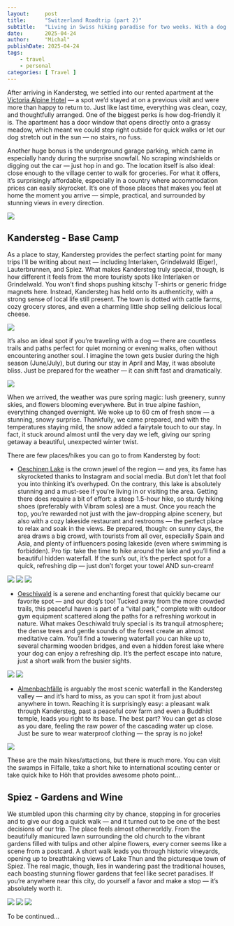 ```yaml
---
layout:     post
title:      "Switzerland Roadtrip (part 2)"
subtitle:   "Living in Swiss hiking paradise for two weeks. With a dog."
date:       2025-04-24
author:     "Michal"
publishDate: 2025-04-24
tags:
    - travel
    - personal
categories: [ Travel ]
---
```


After arriving in Kandersteg, we settled into our rented apartment at the [Victoria Alpine Hotel](https://www.hotel-victoria.ch/) — a spot we’d stayed at on a previous visit and were more than happy to return to. Just like last time, everything was clean, cozy, and thoughtfully arranged. One of the biggest perks is how dog-friendly it is. The apartment has a door window that opens directly onto a grassy meadow, which meant we could step right outside for quick walks or let our dog stretch out in the sun — no stairs, no fuss.

Another huge bonus is the underground garage parking, which came in especially handy during the surprise snowfall. No scraping windshields or digging out the car — just hop in and go. The location itself is also ideal: close enough to the village center to walk for groceries. For what it offers, it’s surprisingly affordable, especially in a country where accommodation prices can easily skyrocket. It’s one of those places that makes you feel at home the moment you arrive — simple, practical, and surrounded by stunning views in every direction.

![](images/kander-routes.jpeg)

## Kandersteg - Base Camp
As a place to stay, Kandersteg provides the perfect starting point for many trips I’ll be writing about next — including Interlaken, Grindelwald (Eiger), Lauterbrunnen, and Spiez. What makes Kandersteg truly special, though, is how different it feels from the more touristy spots like Interlaken or Grindelwald. You won’t find shops pushing kitschy T-shirts or generic fridge magnets here. Instead, Kandersteg has held onto its authenticity, with a strong sense of local life still present. The town is dotted with cattle farms, cozy grocery stores, and even a charming little shop selling delicious local cheese.

![](/images/kander-view.jpeg)

It’s also an ideal spot if you’re traveling with a dog — there are countless trails and paths perfect for quiet morning or evening walks, often without encountering another soul. I imagine the town gets busier during the high season (June/July), but during our stay in April and May, it was absolute bliss. Just be prepared for the weather — it can shift fast and dramatically.

![](/images/kander-snow.jpeg)

When we arrived, the weather was pure spring magic: lush greenery, sunny skies, and flowers blooming everywhere. But in true alpine fashion, everything changed overnight. We woke up to 60 cm of fresh snow — a stunning, snowy surprise. Thankfully, we came prepared, and with the temperatures staying mild, the snow added a fairytale touch to our stay. In fact, it stuck around almost until the very day we left, giving our spring getaway a beautiful, unexpected winter twist.

There are few places/hikes you can go to from Kandersteg by foot:

* [Oeschinen Lake](https://en.wikipedia.org/wiki/Oeschinen_Lake) is the crown jewel of the region — and yes, its fame has skyrocketed thanks to Instagram and social media. But don’t let that fool you into thinking it’s overhyped. On the contrary, this lake is absolutely stunning and a must-see if you’re living in or visiting the area. Getting there does require a bit of effort: a steep 1.5-hour hike, so sturdy hiking shoes (preferably with Vibram soles) are a must. Once you reach the top, you’re rewarded not just with the jaw-dropping alpine scenery, but also with a cozy lakeside restaurant and restrooms — the perfect place to relax and soak in the views. Be prepared, though: on sunny days, the area draws a big crowd, with tourists from all over, especially Spain and Asia, and plenty of influencers posing lakeside (even where swimming is forbidden). Pro tip: take the time to hike around the lake and you’ll find a beautiful hidden waterfall. If the sun’s out, it’s the perfect spot for a quick, refreshing dip — just don’t forget your towel AND sun-cream!

![](images/osee-hike.jpeg)
![](images/osee-lake.jpeg)
![](images/osee-swim.jpeg)

* [Oeschiwald](https://mapy.com/en/zakladni?q=Oeschinen&source=osm&id=1066802680&ds=2&x=7.6790323&y=46.4955550&z=16) is a serene and enchanting forest that quickly became our favorite spot — and our dog’s too! Tucked away from the more crowded trails, this peaceful haven is part of a “vital park,” complete with outdoor gym equipment scattered along the paths for a refreshing workout in nature. What makes Oeschiwald truly special is its tranquil atmosphere; the dense trees and gentle sounds of the forest create an almost meditative calm. You’ll find a towering waterfall you can hike up to, several charming wooden bridges, and even a hidden forest lake where your dog can enjoy a refreshing dip. It’s the perfect escape into nature, just a short walk from the busier sights.

![](images/kander-dog-fitness.jpeg)
![](images/kander-fall-2.jpeg)

* [Almenbachfälle](https://mapy.com/en/zakladni?q=Oeschinen&source=osm&id=128793277&ds=2&x=7.6684751&y=46.4906654&z=16) is arguably the most scenic waterfall in the Kandersteg valley — and it’s hard to miss, as you can spot it from just about anywhere in town. Reaching it is surprisingly easy: a pleasant walk through Kandersteg, past a peaceful cow farm and even a Buddhist temple, leads you right to its base. The best part? You can get as close as you dare, feeling the raw power of the cascading water up close. Just be sure to wear waterproof clothing — the spray is no joke!

![](images/kander-fall.jpeg)

These are the main hikes/attactions, but there is much more. You can visit the swamps in Filfalle, take a short hike to international scouting center or take quick hike to Höh that provides awesome photo point... 

## Spiez - Gardens and Wine

We stumbled upon this charming city by chance, stopping in for groceries and to give our dog a quick walk — and it turned out to be one of the best decisions of our trip. The place feels almost otherworldly. From the beautifully manicured lawn surrounding the old church to the vibrant gardens filled with tulips and other alpine flowers, every corner seems like a scene from a postcard. A short walk leads you through historic vineyards, opening up to breathtaking views of Lake Thun and the picturesque town of Spiez. The real magic, though, lies in wandering past the traditional houses, each boasting stunning flower gardens that feel like secret paradises. If you’re anywhere near this city, do yourself a favor and make a stop — it’s absolutely worth it.

![](images/spiez-garden.jpeg)
![](images/spiez-sheeps.jpeg)
![](images/spiez-wine.jpeg)

To be continued...